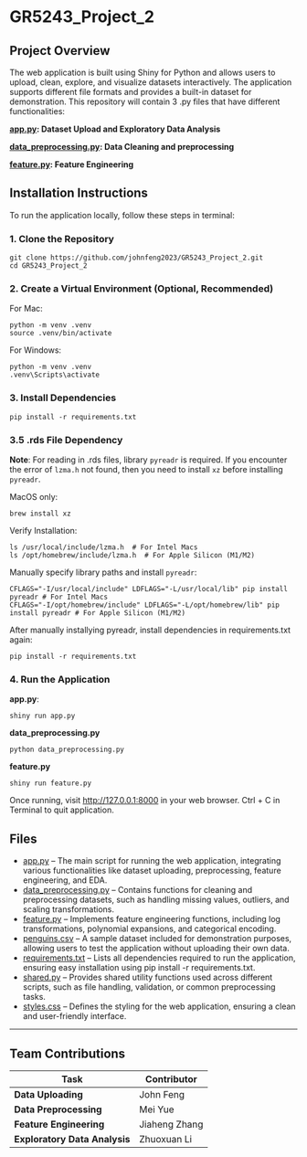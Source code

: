 # GR5243_Project_2
## Project Overview
The web application is built using Shiny for Python and allows users to upload, clean, explore, and visualize datasets interactively. The application supports different file formats and provides a built-in dataset for demonstration.
This repository will contain 3 .py files that have different functionalities:

**[app.py](app.py): Dataset Upload and Exploratory Data Analysis**

**[data_preprocessing.py](data_preprocessing.py): Data Cleaning and preprocessing**

**[feature.py](feature.py): Feature Engineering**

## **Installation Instructions**
To run the application locally, follow these steps in terminal:

### **1. Clone the Repository**
```
git clone https://github.com/johnfeng2023/GR5243_Project_2.git
cd GR5243_Project_2
```
### **2. Create a Virtual Environment (Optional, Recommended)**
For Mac:
```
python -m venv .venv
source .venv/bin/activate
```
For Windows:
```
python -m venv .venv
.venv\Scripts\activate
```

### **3. Install Dependencies**
```
pip install -r requirements.txt
```

### 3.5 .rds File Dependency
**Note**: For reading in .rds files, library `pyreadr` is required. If you encounter the error of `lzma.h` not found, then you need to install `xz` before installing `pyreadr`.

MacOS only:
```
brew install xz
```
Verify Installation:
```
ls /usr/local/include/lzma.h  # For Intel Macs
ls /opt/homebrew/include/lzma.h  # For Apple Silicon (M1/M2)
```
Manually specify library paths and install `pyreadr`:
```
CFLAGS="-I/usr/local/include" LDFLAGS="-L/usr/local/lib" pip install pyreadr # For Intel Macs
CFLAGS="-I/opt/homebrew/include" LDFLAGS="-L/opt/homebrew/lib" pip install pyreadr # For Apple Silicon (M1/M2)
```
After manually installying pyreadr, install dependencies in requirements.txt again:
```
pip install -r requirements.txt
```

### **4. Run the Application**
**app.py**:
```
shiny run app.py
```
**data_preprocessing.py**
````
python data_preprocessing.py
````
**feature.py**
```
shiny run feature.py
```

Once running, visit http://127.0.0.1:8000 in your web browser.
Ctrl + C in Terminal to quit application.

## Files
- [app.py](app.py) – The main script for running the web application, integrating various functionalities like dataset uploading, preprocessing, feature engineering, and EDA.
- [data_preprocessing.py](data_preprocessing.py) – Contains functions for cleaning and preprocessing datasets, such as handling missing values, outliers, and scaling transformations.
- [feature.py](feature.py) – Implements feature engineering functions, including log transformations, polynomial expansions, and categorical encoding.
- [penguins.csv](penguins.csv) – A sample dataset included for demonstration purposes, allowing users to test the application without uploading their own data.
- [requirements.txt](requirements.txt) – Lists all dependencies required to run the application, ensuring easy installation using pip install -r requirements.txt.
- [shared.py](share.py) – Provides shared utility functions used across different scripts, such as file handling, validation, or common preprocessing tasks.
- [styles.css](styles.css) – Defines the styling for the web application, ensuring a clean and user-friendly interface.
---

## Team Contributions

| Task                        | Contributor       |
|-----------------------------|------------------|
| **Data Uploading**        | John Feng       |
| **Data Preprocessing** | Mei Yue       |
| **Feature Engineering**      | Jiaheng Zhang       |
| **Exploratory Data Analysis**     | Zhuoxuan Li     |

